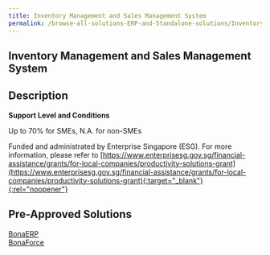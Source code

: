 ```yaml
---
title: Inventory Management and Sales Management System
permalink: /browse-all-solutions-ERP-and-Standalone-solutions/Inventory-Mgmt-and-Sales-Mgmt-System
---
```


## Inventory Management and Sales Management System
## Description

**Support Level and Conditions**

Up to 70% for SMEs, N.A. for non-SMEs

Funded and administrated by Enterprise Singapore (ESG). For more information, please refer to
[https://www.enterprisesg.gov.sg/financial-assistance/grants/for-local-companies/productivity-solutions-grant](https://www.enterprisesg.gov.sg/financial-assistance/grants/for-local-companies/productivity-solutions-grant){:target="_blank"}{:rel="noopener"}

## Pre-Approved Solutions

<a href='/productivity-solutions-grant/solutionrepo/solution243' target='_blank'>BonaERP</a><br>
<a href='/productivity-solutions-grant/solutionrepo/solution250' target='_blank'>BonaForce</a><br>
